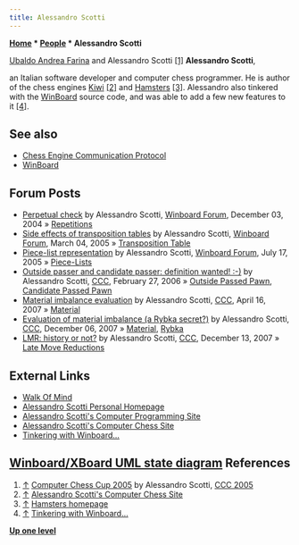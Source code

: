 ```yaml
---
title: Alessandro Scotti
---
```

**[Home](Home "Home") * [People](People "People") * Alessandro Scotti**

[](https://walkofmind.com/programming/chess/ccc2005.htm) [Ubaldo Andrea Farina](Ubaldo_Andrea_Farina "Ubaldo Andrea Farina") and Alessandro Scotti <a id="cite-note-1" href="#cite-ref-1">[1]</a>
**Alessandro Scotti**,

an Italian software developer and computer chess programmer. He is author of the chess engines [Kiwi](Kiwi "Kiwi") <a id="cite-note-2" href="#cite-ref-2">[2]</a>
and [Hamsters](Hamsters "Hamsters") <a id="cite-note-3" href="#cite-ref-3">[3]</a>. Alessandro also tinkered with the [WinBoard](WinBoard "WinBoard") source code, and was able to add a few new features to it <a id="cite-note-4" href="#cite-ref-4">[4]</a>.

## See also

- [Chess Engine Communication Protocol](Chess_Engine_Communication_Protocol "Chess Engine Communication Protocol")
- [WinBoard](WinBoard "WinBoard")

## Forum Posts

- [Perpetual check](http://www.open-aurec.com/wbforum/viewtopic.php?f=4&t=858) by Alessandro Scotti, [Winboard Forum](Computer_Chess_Forums "Computer Chess Forums"), December 03, 2004 » [Repetitions](Repetitions "Repetitions")
- [Side effects of transposition tables](http://www.open-aurec.com/wbforum/viewtopic.php?f=4&t=1855) by Alessandro Scotti, [Winboard Forum](Computer_Chess_Forums "Computer Chess Forums"), March 04, 2005 » [Transposition Table](Transposition_Table "Transposition Table")
- [Piece-list representation](http://www.open-aurec.com/wbforum/viewtopic.php?f=4&t=3110) by Alessandro Scotti, [Winboard Forum](Computer_Chess_Forums "Computer Chess Forums"), July 17, 2005 » [Piece-Lists](Piece-Lists "Piece-Lists")
- [Outside passer and candidate passer: definition wanted! :-)](https://www.stmintz.com/ccc/index.php?id=489960) by Alessandro Scotti, [CCC](CCC "CCC"), February 27, 2006 » [Outside Passed Pawn](Outside_Passed_Pawn "Outside Passed Pawn"), [Candidate Passed Pawn](Candidate_Passed_Pawn "Candidate Passed Pawn")
- [Material imbalance evaluation](http://www.talkchess.com/forum/viewtopic.php?t=13166) by Alessandro Scotti, [CCC](CCC "CCC"), April 16, 2007 » [Material](Material "Material")
- [Evaluation of material imbalance (a Rybka secret?)](http://www.talkchess.com/forum/viewtopic.php?t=18240) by Alessandro Scotti, [CCC](CCC "CCC"), December 06, 2007 » [Material](Material "Material"), [Rybka](Rybka "Rybka")
- [LMR: history or not?](http://www.talkchess.com/forum/viewtopic.php?t=18345) by Alessandro Scotti, [CCC](CCC "CCC"), December 13, 2007 » [Late Move Reductions](Late_Move_Reductions "Late Move Reductions")

## External Links

- [Walk Of Mind](https://walkofmind.com/index.html)
- [Alessandro Scotti Personal Homepage](https://walkofmind.com/homepage/homepage.htm)
- [Alessandro Scotti's Computer Programming Site](https://walkofmind.com/programming/programming.htm)
- [Alessandro Scotti's Computer Chess Site](https://walkofmind.com/programming/chess/chess.htm)
- [Tinkering with Winboard...](https://walkofmind.com/programming/chess/winboard_x.htm)

## [Winboard/XBoard UML state diagram](https://walkofmind.com/programming/chess/xboard.htm) References

1. <a id="cite-ref-1" href="#cite-note-1">↑</a> [Computer Chess Cup 2005](https://walkofmind.com/programming/chess/ccc2005.htm) by Alessandro Scotti, [CCC 2005](CCC_2005 "CCC 2005")
1. <a id="cite-ref-2" href="#cite-note-2">↑</a> [Alessandro Scotti's Computer Chess Site](https://walkofmind.com/programming/chess/chess.htm)
1. <a id="cite-ref-3" href="#cite-note-3">↑</a> [Hamsters homepage](https://walkofmind.com/programming/chess/hamsters.htm)
1. <a id="cite-ref-4" href="#cite-note-4">↑</a> [Tinkering with Winboard...](https://walkofmind.com/programming/chess/winboard_x.htm)

**[Up one level](People "People")**

